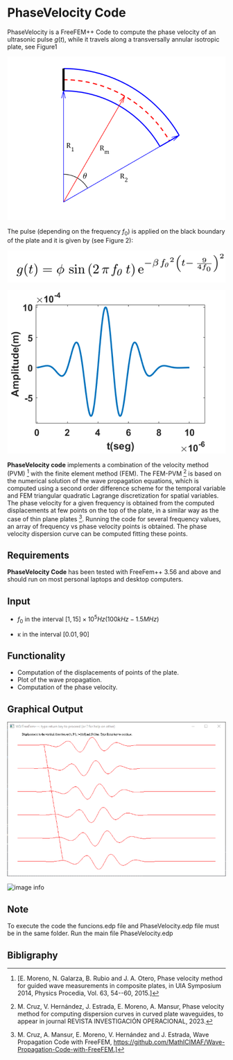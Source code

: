 # PhaseVelocity Code

PhaseVelocity is a FreeFEM++ Code to compute the phase velocity of an ultrasonic pulse $g(t)$, while it travels along a transversally annular isotropic plate, see Figure1

![image info](./graficos_curva/sectorcircular.png "Figure 1: Annular isotropic plate")

The pulse (depending on the frequency $f_0$) is applied on the black boundary of the plate and it is given by (see Figure 2):

![image info](./graficos_curva/equ1.png)

![image info](./graficos_curva/pulse_new.png "Figure 2: Pulse")

**PhaseVelocity code** implements a combination of the velocity method (PVM) [^1] with the finite element method (FEM). The FEM-PVM [^2]  is based on the numerical solution of the wave propagation equations, which is computed using a second order difference scheme for the temporal variable and FEM triangular quadratic Lagrange discretization for spatial variables. The phase velocity for a given frequency is obtained from the computed displacements at few points on the top of the plate, in a similar way as the case of thin plane plates [^3]. 
Running the code for several frequency values, an array of frequency vs phase velocity points is obtained. The phase velocity dispersion curve can be computed fitting these points.  

## Requirements
**PhaseVelocity Code** has been tested with FreeFem++ 3.56 and above and should run on most personal laptops and desktop computers.

## Input

- $f_0$ in the interval $[1,15] \times 10^5 Hz (100kHz - 1.5MHz)$

- &kappa; in the interval $[0.01,90]$  

## Functionality
- Computation of the displacements of points of the plate.
- Plot of the wave propagation.
- Computation of the phase velocity.

## Graphical Output

![image info](./graficos_curva/curvas_policia.png "Figure3: Vertical displacements of 6 selected points on the top of the plate")

![image info](./graficos_curva/wave_propagation_cuve.png "Figure 4. Deformation of the curved steel plate for a fixed time
after emitting a pulse. Colors correspond to the intensity of the norm
of the displacement field.")

## Note
To execute the code the funcions.edp file and PhaseVelocity.edp file must be in the same folder. Run the main file PhaseVelocity.edp


## Bibligraphy
[^1]: [E. Moreno, N. Galarza, B. Rubio and J. A. Otero, Phase velocity method for guided wave measurements in composite plates, in UIA Symposium 2014, Physics Procedia, Vol. 63,  54--60, 2015.]
[^2]: M. Cruz, V. Hernández,  J. Estrada, E. Moreno, A. Mansur, Phase velocity method for computing dispersion curves in curved  plate waveguides, to appear in journal REVISTA INVESTIGACIÓN OPERACIONAL, 2023.
[^3]: M. Cruz, A. Mansur, E. Moreno, V. Hernández and J. Estrada, Wave Propagation Code with FreeFEM, https://github.com/MathICIMAF/Wave-Propagation-Code-with-FreeFEM.]
